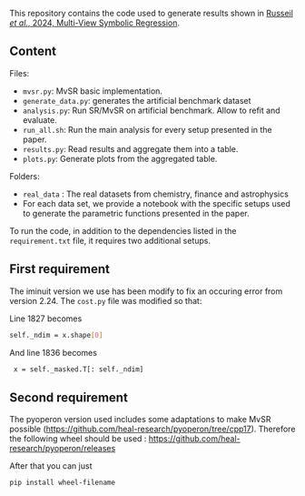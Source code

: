 This repository contains the code used to generate results shown in [Russeil *et al.*, 2024,  Multi-View Symbolic Regression](https://arxiv.org/abs/2402.04298).  

## Content

Files:  

- `mvsr.py`: MvSR basic implementation.
- `generate_data.py`: generates the artificial benchmark dataset
- `analysis.py`: Run SR/MvSR on artificial benchmark. Allow to refit and evaluate.
- `run_all.sh`: Run the main analysis for every setup presented in the paper.
- `results.py`: Read results and aggregate them into a table.
- `plots.py`: Generate plots from the aggregated table.


Folders:  

- `real_data` : The real datasets from chemistry, finance and astrophysics
- For each data set, we provide a notebook with the specific setups used to generate the parametric functions presented in the paper.

To run the code, in addition to the dependencies listed in the  `requirement.txt` file, it requires two additional setups.  

## First requirement

The iminuit version we use has been modify to fix an occuring error from version 2.24. The `cost.py` file was modified so that:

Line 1827 becomes 
```bash
self._ndim = x.shape[0]
```

And line 1836 becomes
```bash
 x = self._masked.T[: self._ndim]
```

## Second requirement  

The pyoperon version used includes some adaptations to make MvSR possible (https://github.com/heal-research/pyoperon/tree/cpp17).
Therefore the following wheel should be used : https://github.com/heal-research/pyoperon/releases

After that you can just 
```bash
pip install wheel-filename
```
